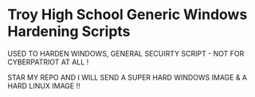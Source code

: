 # Troy High School Generic Windows Hardening Scripts
 USED TO HARDEN WINDOWS, GENERAL SECUIRTY SCRIPT - NOT FOR CYBERPATRIOT AT ALL !

STAR MY REPO AND I WILL SEND A SUPER HARD WINDOWS IMAGE & A HARD LINUX IMAGE !!
